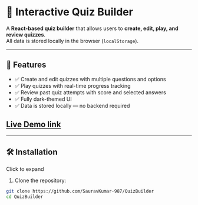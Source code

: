 # 🌙 Interactive Quiz Builder

A **React-based quiz builder** that allows users to **create, edit, play, and review quizzes**.  
All data is stored locally in the browser (`localStorage`). 

---

## 🚀 Features




- ✅ Create and edit quizzes with multiple questions and options  
- ✅ Play quizzes with real-time progress tracking  
- ✅ Review past quiz attempts with score and selected answers  
- ✅ Fully dark-themed UI  
- ✅ Data is stored locally — no backend required  

## [Live Demo link](https://quiz-builder-pink.vercel.app/)


---

## 🛠 Installation

Click to expand

1. Clone the repository:

```bash
git clone https://github.com/SauravKumar-987/QuizBuilder
cd QuizBuilder
